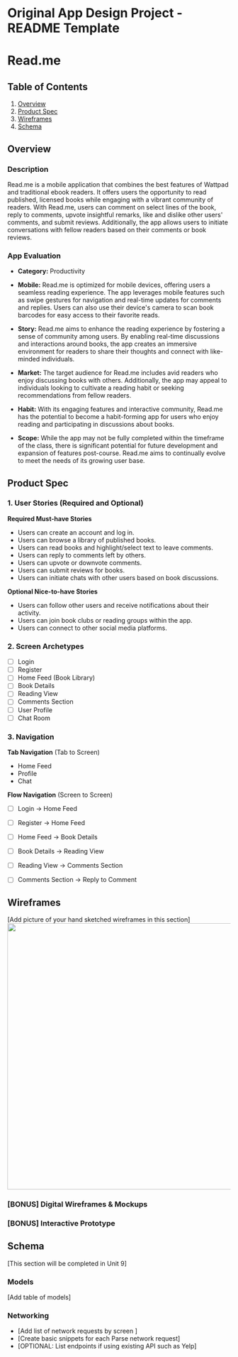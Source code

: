 Original App Design Project - README Template
===

# Read.me

## Table of Contents

1. [Overview](#Overview)
2. [Product Spec](#Product-Spec)
3. [Wireframes](#Wireframes)
4. [Schema](#Schema)

## Overview

### Description
Read.me is a mobile application that combines the best features of Wattpad and traditional ebook readers. It offers users the opportunity to read published, licensed books while engaging with a vibrant community of readers. With Read.me, users can comment on select lines of the book, reply to comments, upvote insightful remarks, like and dislike other users' comments, and submit reviews. Additionally, the app allows users to initiate conversations with fellow readers based on their comments or book reviews.

### App Evaluation
- **Category:** Productivity

- **Mobile:** Read.me is optimized for mobile devices, offering users a seamless reading experience. The app leverages mobile features such as swipe gestures for navigation and real-time updates for comments and replies. Users can also use their device's camera to scan book barcodes for easy access to their favorite reads.

- **Story:** Read.me aims to enhance the reading experience by fostering a sense of community among users. By enabling real-time discussions and interactions around books, the app creates an immersive environment for readers to share their thoughts and connect with like-minded individuals.

- **Market:** The target audience for Read.me includes avid readers who enjoy discussing books with others. Additionally, the app may appeal to individuals looking to cultivate a reading habit or seeking recommendations from fellow readers.

- **Habit:** With its engaging features and interactive community, Read.me has the potential to become a habit-forming app for users who enjoy reading and participating in discussions about books.

- **Scope:** While the app may not be fully completed within the timeframe of the class, there is significant potential for future development and expansion of features post-course. Read.me aims to continually evolve to meet the needs of its growing user base.

## Product Spec

### 1. User Stories (Required and Optional)

**Required Must-have Stories**

* Users can create an account and log in.
* Users can browse a library of published books.
* Users can read books and highlight/select text to leave comments.
* Users can reply to comments left by others.
* Users can upvote or downvote comments.
* Users can submit reviews for books.
* Users can initiate chats with other users based on book discussions.


**Optional Nice-to-have Stories**

* Users can follow other users and receive notifications about their activity.
* Users can join book clubs or reading groups within the app.
* Users can connect to other social media platforms.

### 2. Screen Archetypes

- [ ] Login
- [ ] Register
- [ ] Home Feed (Book Library)
- [ ] Book Details
- [ ] Reading View
- [ ] Comments Section
- [ ] User Profile
- [ ] Chat Room

### 3. Navigation

**Tab Navigation** (Tab to Screen)

* Home Feed
* Profile
* Chat

**Flow Navigation** (Screen to Screen)

- [ ] Login -> Home Feed
- [ ] Register -> Home Feed
- [ ] Home Feed -> Book Details
- [ ] Book Details -> Reading View
- [ ] Reading View -> Comments Section
- [ ] Comments Section -> Reply to Comment


## Wireframes

[Add picture of your hand sketched wireframes in this section]
<img src="https://www.icloud.com/iclouddrive/0eejqYev_QDg9DPOxQHG7zcAQ#IMG_5227" width=600>

### [BONUS] Digital Wireframes & Mockups

### [BONUS] Interactive Prototype

## Schema 

[This section will be completed in Unit 9]

### Models

[Add table of models]

### Networking

- [Add list of network requests by screen ]
- [Create basic snippets for each Parse network request]
- [OPTIONAL: List endpoints if using existing API such as Yelp]
